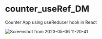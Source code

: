 # counter_useRef_DM
Counter App  using useReducer hook in React

![Screenshot from 2023-05-06 11-20-41](https://user-images.githubusercontent.com/92645952/236603616-e3308ac0-ec4e-4b3f-8777-badb552aae76.png)
